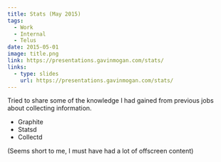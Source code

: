 ```yaml
---
title: Stats (May 2015)
tags:
  - Work
  - Internal
  - Telus
date: 2015-05-01
image: title.png
link: https://presentations.gavinmogan.com/stats/
links:
  - type: slides
    url: https://presentations.gavinmogan.com/stats/
---
```


Tried to share some of the knowledge I had gained from previous jobs about collecting information.

* Graphite
* Statsd
* Collectd

(Seems short to me, I must have had a lot of offscreen content)
